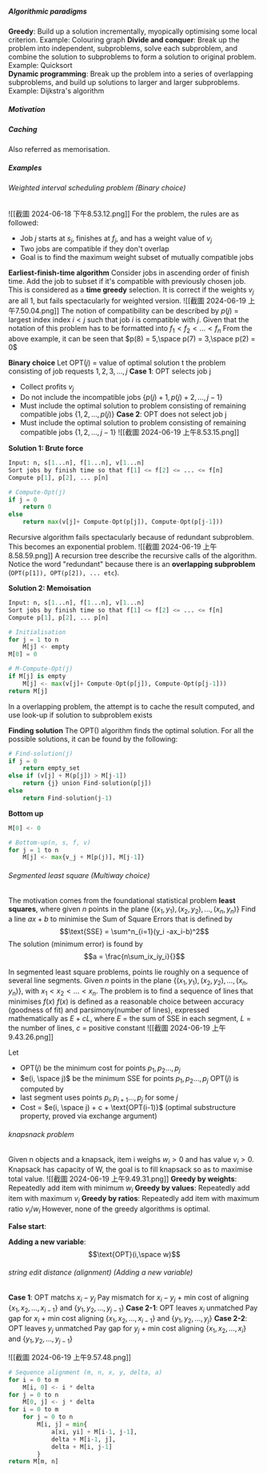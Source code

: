 
##### Algorithmic paradigms
**Greedy**: Build up a solution incrementally, myopically optimising some local criterion. 
Example: Colouring graph
**Divide and conquer**: Break up the problem into independent, subproblems, solve each subproblem, and combine the solution to subproblems to form a solution to original problem.
Example: Quicksort  
**Dynamic programming**: Break up the problem into a series of overlapping subproblems, and build up solutions to larger and larger subproblems. 
Example: Dijkstra's algorithm




##### Motivation


##### Caching
Also referred as memorisation. 

##### Examples
###### Weighted interval scheduling problem (Binary choice)
![[截圖 2024-06-18 下午8.53.12.png]]
For the problem, the rules are as followed:
- Job $j$ starts at $s_j$, finishes at $f_j$, and has a weight value of $v_j$
- Two jobs are compatible if they don't overlap
- Goal is to find the maximum weight subset of mutually compatible jobs

**Earliest-finish-time algorithm**
Consider jobs in ascending order of finish time. Add the job to subset if it's compatible with previously chosen job. 
This is considered as a **time greedy** selection. It is correct if the weights $v_j$ are all 1, but fails spectacularly for weighted version. ![[截圖 2024-06-19 上午7.50.04.png]]
The notion of compatibility can be described by $p(j)$ = largest index index $i < j$ such that job $i$ is compatible with $j$. Given that the notation of this problem has to be formatted into $f_1 < f_2 < \dots < f_n$ 
From the above example, it can be seen that $p(8) = 5,\space p(7) = 3,\space p(2) = 0$

**Binary choice** 
Let $\text{OPT}(j)$ = value of optimal solution t the problem consisting of job requests $1, 2, 3, \dots, j$
**Case 1**: OPT selects job j
- Collect profits $v_j$
- Do not include the incompatible jobs {$p(j)+1, p(j)+2, \dots, j-1$}
- Must include the optimal solution to problem consisting of remaining compatible jobs {$1, 2, \dots, p(j)$}
**Case 2**: OPT does not select job j
- Must include the optimal solution to problem consisting of remaining compatible jobs {$1,2, \dots, j-1$}
![[截圖 2024-06-19 上午8.53.15.png]]


**Solution 1: Brute force**
```python
Input: n, s[1...n], f[1...n], v[1...n]
Sort jobs by finish time so that f[1] <= f[2] <= ... <= f[n]
Compute p[1], p[2], ... p[n]

# Compute-Opt(j)
if j = 0
	return 0
else
	return max(v[j]+ Compute-Opt(p[j]), Compute-Opt(p[j-1]))
```
Recursive algorithm fails spectacularly because of redundant subproblem. This becomes an exponential problem. 
![[截圖 2024-06-19 上午8.58.59.png]]
A recursion tree describe the recursive calls of the algorithm. Notice the word "redundant" because there is an **overlapping subproblem** (`OPT(p[1]), OPT(p[2]), ... etc`). 


**Solution 2: Memoisation**
```python
Input: n, s[1...n], f[1...n], v[1...n]
Sort jobs by finish time so that f[1] <= f[2] <= ... <= f[n]
Compute p[1], p[2], ... p[n]

# Initialisation
for j = 1 to n 
	M[j] <- empty
M[0] = 0

# M-Compute-Opt(j)
if M[j] is empty
	M[j] <- max(v[j]+ Compute-Opt(p[j]), Compute-Opt(p[j-1]))
return M[j]
```
In a overlapping problem, the attempt is to cache the result computed, and use look-up if solution to subproblem exists

**Finding solution**
The $\text{OPT()}$ algorithm finds the optimal solution. For all the possible solutions, it can be found by the following:
```python
# Find-solution(j)
if j = 0
	return empty_set
else if (v[j] + M(p[j]) > M[j-1])
	return {j} union Find-solution(p[j])
else 
	return Find-solution(j-1)
```
**Bottom up**
```python
M[0] <- 0

# Bottom-up(n, s, f, v)
for j = 1 to n
	M[j] <- max{v_j + M[p(j)], M[j-1]}
```
###### Segmented least square (Multiway choice)
The motivation comes from the foundational statistical problem **least squares**, where given $n$ points in the plane {$(x_1, y_1), (x_2, y_2), \dots, (x_n, y_n)$}
Find a line $ax+b$ to minimise the Sum of Square Errors that is defined by
$$\text{SSE} = \sum^n_{i=1}(y_i -ax_i-b)^2$$
The solution (minimum error) is found by
$$a = \frac{n\sum_ix_iy_i}{}$$

In segmented least square problems, points lie roughly on a sequence of several line segments. 
Given $n$ points in the plane {$(x_1, y_1), (x_2, y_2), \dots, (x_n, y_n)$}, with $x_1 < x_2 < \dots < x_n$. The problem is to find a sequence of lines that minimises $f(x)$
$f(x)$ is defined as a reasonable choice between accuracy (goodness of fit) and parsimony(number of lines), expressed mathematically as $E + cL$, 
where $E$ = the sum of SSE in each segment, $L$ = the number of lines, $c$ = positive constant
![[截圖 2024-06-19 上午9.43.26.png]]

Let 
- $\text{OPT}(j)$ be the minimum cost for points $p_1, p_2 \dots, p_j$
- $e(i, \space j)$ be the minimum SSE for points $p_1, p_2 \dots, p_j$
$\text{OPT}(j)$ is computed by 
- last segment uses points  $p_i, p_{i+1} \dots, p_j$ for some $j$
- Cost = $e(i, \space j) + c + \text{OPT(i-1)}$ (optimal substructure property, proved via exchange argument)


###### knapsnack problem
Given n objects and a knapsack, item i weighs $w_i > 0$ and has value $v_i > 0$. 
Knapsack has capacity of W, the goal is to fill knapsack so as to maximise total value. 
![[截圖 2024-06-19 上午9.49.31.png]]
**Greedy by weights**: Repeatedly add item with minimum $w_i$
**Greedy by values**: Repeatedly add item with maximum $v_i$
**Greedy by ratios**: Repeatedly add item with maximum ratio $v_i / w_i$
However, none of the greedy algorithms is optimal. 

**False start**:

**Adding a new variable**:
$$\text{OPT}(i,\space w)$$
###### string edit distance (alignment) (Adding a new variable)

**Case 1**: $\text{OPT}$ matchs $x_i -y_j$
Pay mismatch for $x_i -y_j$ + min cost of aligning {$x_1, x_2, \dots, x_{i-1}$} and {$y_1, y_2, \dots, y_{j-1}$}
**Case 2-1**: $\text{OPT}$ leaves $x_i$ unmatched
Pay gap for $x_i$ + min cost aligning {$x_1, x_2, \dots, x_{i-1}$} and {$y_1, y_2, \dots, y_{j}$}
**Case 2-2**: $\text{OPT}$ leaves $y_j$ unmatched
Pay gap for $y_j$ + min cost aligning {$x_1, x_2, \dots, x_{i}$} and {$y_1, y_2, \dots, y_{j-1}$}

![[截圖 2024-06-19 上午9.57.48.png]]

```python
# Sequence alignment (m, n, x, y, delta, a)
for i = 0 to m
	M[i, 0] <- i * delta
for j = 0 to n
	M[0, j] <- j * delta
for i = 0 to m 
	for j = 0 to n
		M[i, j] = min{
			a[xi, yi] + M[i-1, j-1],
			delta + M[i-1, j],
			delta + M[i, j-1]
		}
return M[m, n]
```